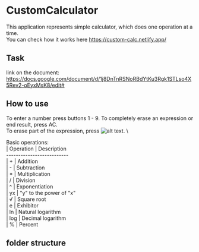 # CustomCalculator

This application represents simple calculator, which does one operation at a time. \
You can check how it works here https://custom-calc.netlify.app/

## Task

link on the document: https://docs.google.com/document/d/1j8DnTnRSNoRBdYtKu3Rgk1STLso4X5Rev2-oEyxMsK8/edit#

## How to use

To enter a number press buttons 1 - 9. 
To completely erase an expression or end result, press AC. \
To erase part of the expression, press ![alt text](https://img.icons8.com/ios-glyphs/26/ffffff/clear-symbol.png). \

Basic operations: \
| Operation  | Description \
-------------------------- \
| +          | Addition \
| -          | Subtraction \
| *          | Multiplication \
| /          | Division \
| ^          | Exponentiation \
| yx         | "y" to the power of "x" \
| √          | Square root \
| e          | Exhibitor \
| ln         | Natural logarithm \
| log        | Decimal logarithm \
| %          | Percent

## folder structure